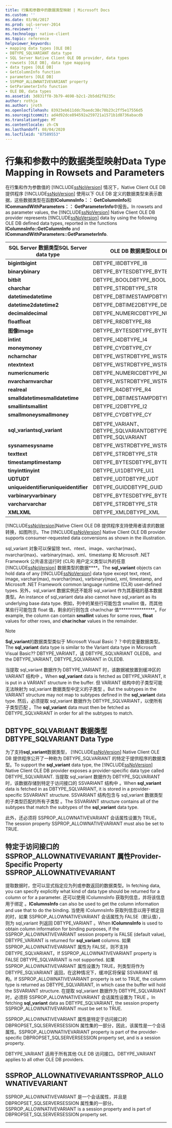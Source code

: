 ```yaml
---
title: 行集和参数中的数据类型映射 | Microsoft Docs
ms.custom: ''
ms.date: 03/06/2017
ms.prod: sql-server-2014
ms.reviewer: ''
ms.technology: native-client
ms.topic: reference
helpviewer_keywords:
- mapping data types [OLE DB]
- DBTYPE_SQLVARIANT data type
- SQL Server Native Client OLE DB provider, data types
- rowsets [OLE DB], data type mapping
- data types [OLE DB]
- GetColumnInfo function
- parameters [OLE DB]
- SSPROP_ALLOWNATIVEVARIANT property
- GetParameterInfo function
- OLE DB, data types
ms.assetid: 3d831ff8-3b79-4698-b2c1-2b5dd2f8235c
author: rothja
ms.author: jroth
ms.openlocfilehash: 83923eb611ddc7baedc38c70b23c2ff5e17556d5
ms.sourcegitcommit: ad4d92dce894592a259721a1571b1d8736abacdb
ms.translationtype: MT
ms.contentlocale: zh-CN
ms.lasthandoff: 08/04/2020
ms.locfileid: "87589553"
---
```

# <a name="data-type-mapping-in-rowsets-and-parameters"></a><span data-ttu-id="166a3-102">行集和参数中的数据类型映射</span><span class="sxs-lookup"><span data-stu-id="166a3-102">Data Type Mapping in Rowsets and Parameters</span></span>
  <span data-ttu-id="166a3-103">在行集和作为参数值的 [!INCLUDE[ssNoVersion](../../includes/ssnoversion-md.md)] 情况下，Native Client OLE DB 提供程序 [!INCLUDE[ssNoVersion](../../includes/ssnoversion-md.md)] 使用以下 OLE DB 定义的数据类型来表示数据，这些数据类型在函数**IColumnsInfo：： GetColumnInfo**和**ICommandWithParameters：： GetParameterInfo**中报告。</span><span class="sxs-lookup"><span data-stu-id="166a3-103">In rowsets and as parameter values, the [!INCLUDE[ssNoVersion](../../includes/ssnoversion-md.md)] Native Client OLE DB provider represents [!INCLUDE[ssNoVersion](../../includes/ssnoversion-md.md)] data by using the following OLE DB defined data types, reported in the functions **IColumnsInfo::GetColumnInfo** and **ICommandWithParameters::GetParameterInfo**.</span></span>  
  
|<span data-ttu-id="166a3-104">SQL Server 数据类型</span><span class="sxs-lookup"><span data-stu-id="166a3-104">SQL Server data type</span></span>|<span data-ttu-id="166a3-105">OLE DB 数据类型</span><span class="sxs-lookup"><span data-stu-id="166a3-105">OLE DB data type</span></span>|  
|--------------------------|----------------------|  
|<span data-ttu-id="166a3-106">**bigint**</span><span class="sxs-lookup"><span data-stu-id="166a3-106">**bigint**</span></span>|<span data-ttu-id="166a3-107">DBTYPE_I8</span><span class="sxs-lookup"><span data-stu-id="166a3-107">DBTYPE_I8</span></span>|  
|<span data-ttu-id="166a3-108">**binary**</span><span class="sxs-lookup"><span data-stu-id="166a3-108">**binary**</span></span>|<span data-ttu-id="166a3-109">DBTYPE_BYTES</span><span class="sxs-lookup"><span data-stu-id="166a3-109">DBTYPE_BYTES</span></span>|  
|<span data-ttu-id="166a3-110">**bit**</span><span class="sxs-lookup"><span data-stu-id="166a3-110">**bit**</span></span>|<span data-ttu-id="166a3-111">DBTYPE_BOOL</span><span class="sxs-lookup"><span data-stu-id="166a3-111">DBTYPE_BOOL</span></span>|  
|<span data-ttu-id="166a3-112">**char**</span><span class="sxs-lookup"><span data-stu-id="166a3-112">**char**</span></span>|<span data-ttu-id="166a3-113">DBTYPE_STR</span><span class="sxs-lookup"><span data-stu-id="166a3-113">DBTYPE_STR</span></span>|  
|<span data-ttu-id="166a3-114">**datetime**</span><span class="sxs-lookup"><span data-stu-id="166a3-114">**datetime**</span></span>|<span data-ttu-id="166a3-115">DBTYPE_DBTIMESTAMP</span><span class="sxs-lookup"><span data-stu-id="166a3-115">DBTYPE_DBTIMESTAMP</span></span>|  
|<span data-ttu-id="166a3-116">**datetime2**</span><span class="sxs-lookup"><span data-stu-id="166a3-116">**datetime2**</span></span>|<span data-ttu-id="166a3-117">DBTYPE_DBTIME2</span><span class="sxs-lookup"><span data-stu-id="166a3-117">DBTYPE_DBTIME2</span></span>|  
|<span data-ttu-id="166a3-118">**decimal**</span><span class="sxs-lookup"><span data-stu-id="166a3-118">**decimal**</span></span>|<span data-ttu-id="166a3-119">DBTYPE_NUMERIC</span><span class="sxs-lookup"><span data-stu-id="166a3-119">DBTYPE_NUMERIC</span></span>|  
|<span data-ttu-id="166a3-120">**float**</span><span class="sxs-lookup"><span data-stu-id="166a3-120">**float**</span></span>|<span data-ttu-id="166a3-121">DBTYPE_R8</span><span class="sxs-lookup"><span data-stu-id="166a3-121">DBTYPE_R8</span></span>|  
|<span data-ttu-id="166a3-122">**图像**</span><span class="sxs-lookup"><span data-stu-id="166a3-122">**image**</span></span>|<span data-ttu-id="166a3-123">DBTYPE_BYTES</span><span class="sxs-lookup"><span data-stu-id="166a3-123">DBTYPE_BYTES</span></span>|  
|<span data-ttu-id="166a3-124">**int**</span><span class="sxs-lookup"><span data-stu-id="166a3-124">**int**</span></span>|<span data-ttu-id="166a3-125">DBTYPE_I4</span><span class="sxs-lookup"><span data-stu-id="166a3-125">DBTYPE_I4</span></span>|  
|<span data-ttu-id="166a3-126">**money**</span><span class="sxs-lookup"><span data-stu-id="166a3-126">**money**</span></span>|<span data-ttu-id="166a3-127">DBTYPE_CY</span><span class="sxs-lookup"><span data-stu-id="166a3-127">DBTYPE_CY</span></span>|  
|<span data-ttu-id="166a3-128">**nchar**</span><span class="sxs-lookup"><span data-stu-id="166a3-128">**nchar**</span></span>|<span data-ttu-id="166a3-129">DBTYPE_WSTR</span><span class="sxs-lookup"><span data-stu-id="166a3-129">DBTYPE_WSTR</span></span>|  
|<span data-ttu-id="166a3-130">**ntext**</span><span class="sxs-lookup"><span data-stu-id="166a3-130">**ntext**</span></span>|<span data-ttu-id="166a3-131">DBTYPE_WSTR</span><span class="sxs-lookup"><span data-stu-id="166a3-131">DBTYPE_WSTR</span></span>|  
|<span data-ttu-id="166a3-132">**numeric**</span><span class="sxs-lookup"><span data-stu-id="166a3-132">**numeric**</span></span>|<span data-ttu-id="166a3-133">DBTYPE_NUMERIC</span><span class="sxs-lookup"><span data-stu-id="166a3-133">DBTYPE_NUMERIC</span></span>|  
|<span data-ttu-id="166a3-134">**nvarchar**</span><span class="sxs-lookup"><span data-stu-id="166a3-134">**nvarchar**</span></span>|<span data-ttu-id="166a3-135">DBTYPE_WSTR</span><span class="sxs-lookup"><span data-stu-id="166a3-135">DBTYPE_WSTR</span></span>|  
|<span data-ttu-id="166a3-136">**real**</span><span class="sxs-lookup"><span data-stu-id="166a3-136">**real**</span></span>|<span data-ttu-id="166a3-137">DBTYPE_R4</span><span class="sxs-lookup"><span data-stu-id="166a3-137">DBTYPE_R4</span></span>|  
|<span data-ttu-id="166a3-138">**smalldatetime**</span><span class="sxs-lookup"><span data-stu-id="166a3-138">**smalldatetime**</span></span>|<span data-ttu-id="166a3-139">DBTYPE_DBTIMESTAMP</span><span class="sxs-lookup"><span data-stu-id="166a3-139">DBTYPE_DBTIMESTAMP</span></span>|  
|<span data-ttu-id="166a3-140">**smallint**</span><span class="sxs-lookup"><span data-stu-id="166a3-140">**smallint**</span></span>|<span data-ttu-id="166a3-141">DBTYPE_I2</span><span class="sxs-lookup"><span data-stu-id="166a3-141">DBTYPE_I2</span></span>|  
|<span data-ttu-id="166a3-142">**smallmoney**</span><span class="sxs-lookup"><span data-stu-id="166a3-142">**smallmoney**</span></span>|<span data-ttu-id="166a3-143">DBTYPE_CY</span><span class="sxs-lookup"><span data-stu-id="166a3-143">DBTYPE_CY</span></span>|  
|<span data-ttu-id="166a3-144">**sql_variant**</span><span class="sxs-lookup"><span data-stu-id="166a3-144">**sql_variant**</span></span>|<span data-ttu-id="166a3-145">DBTYPE_VARIANT、DBTYPE_SQLVARIANT</span><span class="sxs-lookup"><span data-stu-id="166a3-145">DBTYPE_VARIANT, DBTYPE_SQLVARIANT</span></span>|  
|<span data-ttu-id="166a3-146">**sysname**</span><span class="sxs-lookup"><span data-stu-id="166a3-146">**sysname**</span></span>|<span data-ttu-id="166a3-147">DBTYPE_WSTR</span><span class="sxs-lookup"><span data-stu-id="166a3-147">DBTYPE_WSTR</span></span>|  
|<span data-ttu-id="166a3-148">**text**</span><span class="sxs-lookup"><span data-stu-id="166a3-148">**text**</span></span>|<span data-ttu-id="166a3-149">DBTYPE_STR</span><span class="sxs-lookup"><span data-stu-id="166a3-149">DBTYPE_STR</span></span>|  
|<span data-ttu-id="166a3-150">**timestamp**</span><span class="sxs-lookup"><span data-stu-id="166a3-150">**timestamp**</span></span>|<span data-ttu-id="166a3-151">DBTYPE_BYTES</span><span class="sxs-lookup"><span data-stu-id="166a3-151">DBTYPE_BYTES</span></span>|  
|<span data-ttu-id="166a3-152">**tinyint**</span><span class="sxs-lookup"><span data-stu-id="166a3-152">**tinyint**</span></span>|<span data-ttu-id="166a3-153">DBTYPE_UI1</span><span class="sxs-lookup"><span data-stu-id="166a3-153">DBTYPE_UI1</span></span>|  
|<span data-ttu-id="166a3-154">**UDT**</span><span class="sxs-lookup"><span data-stu-id="166a3-154">**UDT**</span></span>|<span data-ttu-id="166a3-155">DBTYPE_UDT</span><span class="sxs-lookup"><span data-stu-id="166a3-155">DBTYPE_UDT</span></span>|  
|<span data-ttu-id="166a3-156">**uniqueidentifier**</span><span class="sxs-lookup"><span data-stu-id="166a3-156">**uniqueidentifier**</span></span>|<span data-ttu-id="166a3-157">DBTYPE_GUID</span><span class="sxs-lookup"><span data-stu-id="166a3-157">DBTYPE_GUID</span></span>|  
|<span data-ttu-id="166a3-158">**varbinary**</span><span class="sxs-lookup"><span data-stu-id="166a3-158">**varbinary**</span></span>|<span data-ttu-id="166a3-159">DBTYPE_BYTES</span><span class="sxs-lookup"><span data-stu-id="166a3-159">DBTYPE_BYTES</span></span>|  
|<span data-ttu-id="166a3-160">**varchar**</span><span class="sxs-lookup"><span data-stu-id="166a3-160">**varchar**</span></span>|<span data-ttu-id="166a3-161">DBTYPE_STR</span><span class="sxs-lookup"><span data-stu-id="166a3-161">DBTYPE_STR</span></span>|  
|<span data-ttu-id="166a3-162">**XML**</span><span class="sxs-lookup"><span data-stu-id="166a3-162">**XML**</span></span>|<span data-ttu-id="166a3-163">DBTYPE_XML</span><span class="sxs-lookup"><span data-stu-id="166a3-163">DBTYPE_XML</span></span>|  
  
 <span data-ttu-id="166a3-164">[!INCLUDE[ssNoVersion](../../includes/ssnoversion-md.md)]Native Client OLE DB 提供程序支持使用者请求的数据转换，如图所示。</span><span class="sxs-lookup"><span data-stu-id="166a3-164">The [!INCLUDE[ssNoVersion](../../includes/ssnoversion-md.md)] Native Client OLE DB provider supports consumer-requested data conversions as shown in the illustration.</span></span>  
  
 <span data-ttu-id="166a3-165">sql_variant 对象可以保留除 text、ntext、image、varchar(max)、nvarchar(max)、varbinary(max)、xml、timestamp 和 Microsoft .NET Framework 公共语言运行时 (CLR) 用户定义类型以外的任意 [!INCLUDE[ssNoVersion](../../includes/ssnoversion-md.md)] 数据类型的数据\*\*\*\*。</span><span class="sxs-lookup"><span data-stu-id="166a3-165">The **sql_variant** objects can hold data of any [!INCLUDE[ssNoVersion](../../includes/ssnoversion-md.md)] data type except text, ntext, image, varchar(max), nvarchar(max), varbinary(max), xml, timestamp, and Microsoft .NET Framework common language runtime (CLR) user-defined types.</span></span> <span data-ttu-id="166a3-166">另外，sql_variant 数据实例还不能将 sql_variant 作为其基础的基本数据类型。</span><span class="sxs-lookup"><span data-stu-id="166a3-166">An instance of sql_variant data also cannot have sql_variant as its underlying base data type.</span></span> <span data-ttu-id="166a3-167">例如，列中的某些行可能包含 smallint 值，而其他某些行可能包含 float 值，剩余的行则包含 char/nchar 值\*\*\*\*\*\*\*\*\*\*\*\*\*\*\*\*。</span><span class="sxs-lookup"><span data-stu-id="166a3-167">For example, the column can contain **smallint** values for some rows, **float** values for other rows, and **char**/**nchar** values in the remainder.</span></span>  
  
> [!NOTE]  
>  <span data-ttu-id="166a3-168">**Sql_variant**的数据类型类似于 Microsoft Visual Basic？？中的变量数据类型。</span><span class="sxs-lookup"><span data-stu-id="166a3-168">The **sql_variant** data type is similar to the Variant data type in Microsoft Visual Basic??</span></span> <span data-ttu-id="166a3-169">DBTYPE_VARIANT，请 DBTYPE_SQLVARIANT OLEDB。</span><span class="sxs-lookup"><span data-stu-id="166a3-169">and the DBTYPE_VARIANT, DBTYPE_SQLVARIANT in OLEDB.</span></span>  
  
 <span data-ttu-id="166a3-170">当提取 sql_variant 数据作为 DBTYPE_VARIANT 时，该数据被放置到缓冲区的 VARIANT 结构中  。</span><span class="sxs-lookup"><span data-stu-id="166a3-170">When **sql_variant** data is fetched as DBTYPE_VARIANT, it is put in a VARIANT structure in the buffer.</span></span> <span data-ttu-id="166a3-171">但 VARIANT 结构中的子类型可能无法映射为 sql_variant 数据类型中定义的子类型  。</span><span class="sxs-lookup"><span data-stu-id="166a3-171">But the subtypes in the VARIANT structure may not map to subtypes defined in the **sql_variant** data type.</span></span> <span data-ttu-id="166a3-172">然后，必须提取 sql_variant 数据作为 DBTYPE_SQLVARIANT，以使所有子类型匹配  。</span><span class="sxs-lookup"><span data-stu-id="166a3-172">The **sql_variant** data must then be fetched as DBTYPE_SQLVARIANT in order for all the subtypes to match.</span></span>  
  
## <a name="dbtype_sqlvariant-data-type"></a><span data-ttu-id="166a3-173">DBTYPE_SQLVARIANT 数据类型</span><span class="sxs-lookup"><span data-stu-id="166a3-173">DBTYPE_SQLVARIANT Data Type</span></span>  
 <span data-ttu-id="166a3-174">为了支持**sql_variant**数据类型， [!INCLUDE[ssNoVersion](../../includes/ssnoversion-md.md)] Native Client OLE DB 提供程序公开了一种称为 DBTYPE_SQLVARIANT 的特定于提供程序的数据类型。</span><span class="sxs-lookup"><span data-stu-id="166a3-174">To support the **sql_variant** data type, the [!INCLUDE[ssNoVersion](../../includes/ssnoversion-md.md)] Native Client OLE DB provider exposes a provider-specific data type called DBTYPE_SQLVARIANT.</span></span> <span data-ttu-id="166a3-175">当提取 sql_variant 数据作为 DBTYPE_SQLVARIANT 时，该数据存储到特定于访问接口的 SSVARIANT 结构中  。</span><span class="sxs-lookup"><span data-stu-id="166a3-175">When **sql_variant** data is fetched in as DBTYPE_SQLVARIANT, it is stored in a provider-specific SSVARIANT structure.</span></span> <span data-ttu-id="166a3-176">SSVARIANT 结构包含与 sql_variant 数据类型的子类型匹配的所有子类型  。</span><span class="sxs-lookup"><span data-stu-id="166a3-176">The SSVARIANT structure contains all of the subtypes that match the subtypes of the **sql_variant** data type.</span></span>  
  
 <span data-ttu-id="166a3-177">此外，还必须将 SSPROP_ALLOWNATIVEVARIANT 会话属性设置为 TRUE。</span><span class="sxs-lookup"><span data-stu-id="166a3-177">The session property SSPROP_ALLOWNATIVEVARIANT must also be set to TRUE.</span></span>  
  
## <a name="provider-specific-property-ssprop_allownativevariant"></a><span data-ttu-id="166a3-178">特定于访问接口的 SSPROP_ALLOWNATIVEVARIANT 属性</span><span class="sxs-lookup"><span data-stu-id="166a3-178">Provider-Specific Property SSPROP_ALLOWNATIVEVARIANT</span></span>  
 <span data-ttu-id="166a3-179">提取数据时，您可以显式指定应为列或参数返回的数据类型。</span><span class="sxs-lookup"><span data-stu-id="166a3-179">In fetching data, you can specify explicitly what kind of data type should be returned for a column or for a parameter.</span></span> <span data-ttu-id="166a3-180">还可以使用 IColumnsInfo 获取列信息，并将该信息用于绑定  。</span><span class="sxs-lookup"><span data-stu-id="166a3-180">**IColumnsInfo** can also be used to get the column information and use that to do the binding.</span></span> <span data-ttu-id="166a3-181">当使用 IColumnsInfo 获取列信息以用于绑定目的时，如果 SSPROP_ALLOWNATIVEVARIANT 会话属性为 FALSE（默认值），则为 sql_variant 列返回 DBTYPE_VARIANT   。</span><span class="sxs-lookup"><span data-stu-id="166a3-181">When **IColumnsInfo** is used to obtain column information for binding purposes, if the SSPROP_ALLOWNATIVEVARIANT session property is FALSE (default value), DBTYPE_VARIANT is returned for **sql_variant** columns.</span></span> <span data-ttu-id="166a3-182">如果 SSPROP_ALLOWNATIVEVARIANT 属性为 FALSE，则不支持 DBTYPE_SQLVARIANT。</span><span class="sxs-lookup"><span data-stu-id="166a3-182">If SSPROP_ALLOWNATIVEVARIANT property is FALSE DBTYPE_SQLVARIANT is not supported.</span></span> <span data-ttu-id="166a3-183">如果 SSPROP_ALLOWNATIVEVARIANT 属性设置为 TRUE，列类型将作为 DBTYPE_SQLVARIANT 返回，在这种情况下，缓冲区将保留 SSVARIANT 结构。</span><span class="sxs-lookup"><span data-stu-id="166a3-183">If SSPROP_ALLOWNATIVEVARIANT property is set to TRUE, the column type is returned as DBTYPE_SQLVARIANT, in which case the buffer will hold the SSVARIANT structure.</span></span> <span data-ttu-id="166a3-184">在提取 sql_variant 数据作为 DBTYPE_SQLVARIANT 时，必须将 SSPROP_ALLOWNATIVEVARIANT 会话属性设置为 TRUE  。</span><span class="sxs-lookup"><span data-stu-id="166a3-184">In fetching **sql_variant** data as DBTYPE_SQLVARIANT, the session property SSPROP_ALLOWNATIVEVARIANT must be set to TRUE.</span></span>  
  
 <span data-ttu-id="166a3-185">SSPROP_ALLOWNATIVEVARIANT 属性是特定于访问接口的 DBPROPSET_SQLSERVERSESSION 属性集的一部分，因此，该属性是一个会话属性。</span><span class="sxs-lookup"><span data-stu-id="166a3-185">SSPROP_ALLOWNATIVEVARIANT property is part of the provider-specific DBPROPSET_SQLSERVERSESSION property set, and is a session property.</span></span>  
  
 <span data-ttu-id="166a3-186">DBTYPE_VARIANT 适用于所有其他 OLE DB 访问接口。</span><span class="sxs-lookup"><span data-stu-id="166a3-186">DBTYPE_VARIANT applies to all other OLE DB providers.</span></span>  
  
## <a name="ssprop_allownativevariant"></a><span data-ttu-id="166a3-187">SSPROP_ALLOWNATIVEVARIANT</span><span class="sxs-lookup"><span data-stu-id="166a3-187">SSPROP_ALLOWNATIVEVARIANT</span></span>  
 <span data-ttu-id="166a3-188">SSPROP_ALLOWNATIVEVARIANT 是一个会话属性，并且是 DBPROPSET_SQLSERVERSESSION 属性集的一部分。</span><span class="sxs-lookup"><span data-stu-id="166a3-188">SSPROP_ALLOWNATIVEVARIANT is a session property and is part of DBPROPSET_SQLSERVERSESSION  property set.</span></span>  
  
|||  
|-|-|  
|<span data-ttu-id="166a3-189">SSPROP_ALLOWNATIVEVARIANT</span><span class="sxs-lookup"><span data-stu-id="166a3-189">SSPROP_ALLOWNATIVEVARIANT</span></span>|<span data-ttu-id="166a3-190">类型：VT_BOOL</span><span class="sxs-lookup"><span data-stu-id="166a3-190">Type: VT_BOOL</span></span><br /><br /> <span data-ttu-id="166a3-191">R/W：读/写</span><span class="sxs-lookup"><span data-stu-id="166a3-191">R/W: Read/Write</span></span><br /><br /> <span data-ttu-id="166a3-192">默认值：VARIANT_FALSE</span><span class="sxs-lookup"><span data-stu-id="166a3-192">Default: VARIANT_FALSE</span></span><br /><br /> <span data-ttu-id="166a3-193">说明：确定提取的数据是作为 DBTYPE_VARIANT 还是作为 DBTYPE_SQLVARIANT。</span><span class="sxs-lookup"><span data-stu-id="166a3-193">Description: Determines if the data fetched in is as DBTYPE_VARIANT or DBTYPE_SQLVARIANT.</span></span><br /><br /> <span data-ttu-id="166a3-194">VARIANT_TRUE：列类型作为 DBTYPE_SQLVARIANT 返回，这种情况下缓冲区将保留 SSVARIANT 结构。</span><span class="sxs-lookup"><span data-stu-id="166a3-194">VARIANT_TRUE: Column type is returned as DBTYPE_SQLVARIANT in which case the buffer will hold SSVARIANT structure.</span></span><br /><br /> <span data-ttu-id="166a3-195">VARIANT_FALSE：列类型作为 DBTYPE_VARIANT 返回，且缓冲区将具有 VARIANT 结构。</span><span class="sxs-lookup"><span data-stu-id="166a3-195">VARIANT_FALSE: Column type is returned as DBTYPE_VARIANT and the buffer will have VARIANT structure.</span></span>|  
  
## <a name="see-also"></a><span data-ttu-id="166a3-196">另请参阅</span><span class="sxs-lookup"><span data-stu-id="166a3-196">See Also</span></span>  
 [<span data-ttu-id="166a3-197">数据类型 (OLE DB)</span><span class="sxs-lookup"><span data-stu-id="166a3-197">Data Types &#40;OLE DB&#41;</span></span>](data-types-ole-db.md)  
  
  

